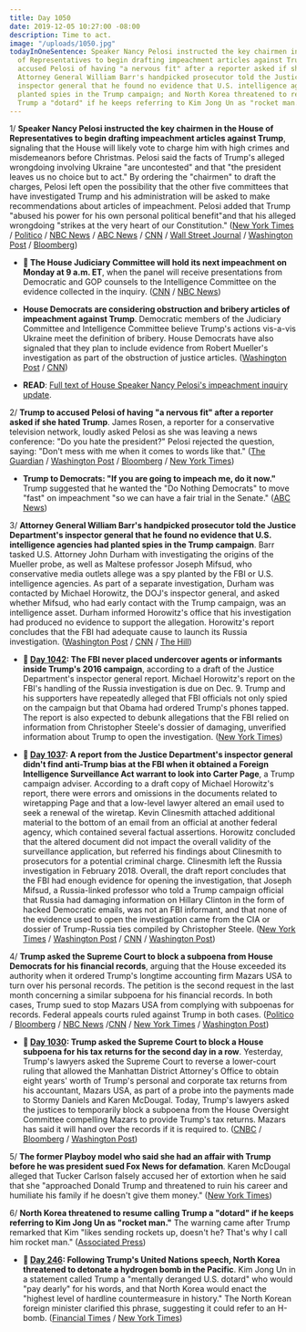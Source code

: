 ```yaml
---
title: Day 1050
date: 2019-12-05 10:27:00 -08:00
description: Time to act.
image: "/uploads/1050.jpg"
todayInOneSentence: Speaker Nancy Pelosi instructed the key chairmen in the House
  of Representatives to begin drafting impeachment articles against Trump; Trump to
  accused Pelosi of having "a nervous fit" after a reporter asked if she hated Trump;
  Attorney General William Barr's handpicked prosecutor told the Justice Department's
  inspector general that he found no evidence that U.S. intelligence agencies had
  planted spies in the Trump campaign; and North Korea threatened to resume calling
  Trump a "dotard" if he keeps referring to Kim Jong Un as "rocket man."
---
```


1/ **Speaker Nancy Pelosi instructed the key chairmen in the House of Representatives to begin drafting impeachment articles against Trump**, signaling that the House will likely vote to charge him with high crimes and misdemeanors before Christmas. Pelosi said the facts of Trump's alleged wrongdoing involving Ukraine "are uncontested" and that "the president leaves us no choice but to act." By ordering the "chairmen" to draft the charges, Pelosi left open the possibility that the other five committees that have investigated Trump and his administration will be asked to make recommendations about articles of impeachment. Pelosi added that Trump "abused his power for his own personal political benefit"and that his alleged wrongdoing "strikes at the very heart of our Constitution." ([New York Times](https://www.nytimes.com/2019/12/05/us/politics/pelosi-impeachment.html) / [Politico](https://www.politico.com/news/2019/12/05/pelosi-reveals-plan-to-proceed-with-articles-of-impeachment-against-trump-076173) / [NBC News](https://www.nbcnews.com/politics/trump-impeachment-inquiry/pelosi-make-statement-impeachment-n1096341) / [ABC News](https://abcnews.go.com/Politics/pelosi-make-formal-statement-impeachment-inquiry/story?id=67514548) / [CNN](https://www.cnn.com/2019/12/05/politics/house-speaker-announcement-congress/index.html) / [Wall Street Journal](https://www.wsj.com/articles/pelosi-to-deliver-statement-on-status-of-impeachment-inquiry-11575551142) / [Washington Post](https://www.washingtonpost.com/politics/trump-impeachment-inquiry-live-updates/2019/12/05/af436c7a-174b-11ea-9110-3b34ce1d92b1_story.html) / [Bloomberg](https://www.bloomberg.com/news/articles/2019-12-05/pelosi-says-house-will-draft-impeachment-articles-against-trump?srnd=premium))

* **📅 The House Judiciary Committee will hold its next impeachment on Monday at 9 a.m. ET**, when the panel will receive presentations from Democratic and GOP counsels to the Intelligence Committee on the evidence collected in the inquiry. ([CNN](https://www.cnn.com/2019/12/05/politics/next-impeachment-hearing-judiciary-committee/index.html) / [NBC News](https://www.nbcnews.com/politics/trump-impeachment-inquiry/pelosi-make-statement-impeachment-n1096341))

* **House Democrats are considering obstruction and bribery articles of impeachment against Trump**. Democratic members of the Judiciary Committee and Intelligence Committee believe Trump's actions vis-a-vis Ukraine meet the definition of bribery. House Democrats have also signaled that they plan to include evidence from Robert Mueller's investigation as part of the obstruction of justice articles. ([Washington Post](https://www.washingtonpost.com/politics/democrats-consider-bribery-obstruction-for-impeachment-articles-against-trump/2019/12/05/b2e89686-1776-11ea-9110-3b34ce1d92b1_story.html) / [CNN](https://www.cnn.com/2019/12/05/politics/mueller-report-impeachment/))

* **READ**: [Full text of House Speaker Nancy Pelosi's impeachment inquiry update](https://www.nbcnews.com/politics/trump-impeachment-inquiry/read-full-text-house-speaker-nancy-pelosi-s-impeachment-inquiry-n1096491).

2/ **Trump to accused Pelosi of having "a nervous fit" after a reporter asked if she hated Trump**. James Rosen, a reporter for a conservative television network, loudly asked Pelosi as she was leaving a news conference: "Do you hate the president?" Pelosi rejected the question, saying: "Don't mess with me when it comes to words like that." ([The Guardian](https://www.theguardian.com/us-news/2019/dec/05/dont-mess-with-me-nancy-pelosi-rejects-question-hates-trump) / [Washington Post](https://www.washingtonpost.com/politics/dont-mess-with-me-when-it-comes-to-words-like-that-pelosi-tells-reporter-who-asked-her-whether-she-hates-trump/2019/12/05/dfb3331c-1779-11ea-a659-7d69641c6ff7_story.html) / [Bloomberg](https://www.bloomberg.com/news/articles/2019-12-05/house-speaker-pelosi-rebukes-reporter-don-t-mess-with-me) / [New York Times](https://www.nytimes.com/2019/12/05/us/politics/nancy-pelosi-dont-mess-with-me.html))

* **Trump to Democrats: "If you are going to impeach me, do it now."** Trump suggested that he wanted the "Do Nothing Democrats" to move "fast" on impeachment "so we can have a fair trial in the Senate." ([ABC News](https://abcnews.go.com/Politics/trump-democrats-impeach-now-fast/story?id=67516187))

3/ **Attorney General William Barr's handpicked prosecutor told the Justice Department's inspector general that he found no evidence that U.S. intelligence agencies had planted spies in the Trump campaign**. Barr tasked U.S. Attorney John Durham with investigating the origins of the Mueller probe, as well as Maltese professor Joseph Mifsud, who conservative media outlets allege was a spy planted by the FBI or U.S. intelligence agencies. As part of a separate investigation, Durham was contacted by Michael Horowitz, the DOJ's inspector general, and asked whether Mifsud, who had early contact with the Trump campaign, was an intelligence asset. Durham informed Horowitz's office that his investigation had produced no evidence to support the allegation. Horowitz's report concludes that the FBI had adequate cause to launch its Russia investigation. ([Washington Post](https://www.washingtonpost.com/national-security/barrs-handpicked-prosecutor-tells-inspector-general-he-cant-back-right-wing-theory-that-russia-case-was-us-intelligence-setup/2019/12/04/17e084dc-16a9-11ea-9110-3b34ce1d92b1_story.html) / [CNN](https://www.cnn.com/2019/12/04/politics/william-barr-russia-conspiracy-theory-inspector-general/index.html) / [The Hill](https://thehill.com/policy/national-security/473107-report-barr-attorney-cant-provide-evidence-trump-was-set-up-by-doj))

* **📌 [Day 1042](https://whatthefuckjusthappenedtoday.com/2019/11/27/day-1042/#5-the-fbi-never-placed-undercover-ag): The FBI never placed undercover agents or informants inside Trump's 2016 campaign**, according to a draft of the Justice Department's inspector general report. Michael Horowitz's report on the FBI's handling of the Russia investigation is due on Dec. 9. Trump and his supporters have repeatedly alleged that FBI officials not only spied on the campaign but that Obama had ordered Trump's phones tapped. The report is also expected to debunk allegations that the FBI relied on information from Christopher Steele's dossier of damaging, unverified information about Trump to open the investigation. ([New York Times](https://www.nytimes.com/2019/11/27/us/politics/fbi-trump-campaign-inspector-general.html))

* **📌 [Day 1037](https://whatthefuckjusthappenedtoday.com/2019/11/22/day-1037/#4-a-report-from-the-justice-departme): A report from the Justice Department's inspector general didn't find anti-Trump bias at the FBI when it obtained a Foreign Intelligence Surveillance Act warrant to look into Carter Page**, a Trump campaign adviser. According to a draft copy of Michael Horowitz's report, there were errors and omissions in the documents related to wiretapping Page and that a low-level lawyer altered an email used to seek a renewal of the wiretap. Kevin Clinesmith attached additional material to the bottom of an email from an official at another federal agency, which contained several factual assertions. Horowitz concluded that the altered document did not impact the overall validity of the surveillance application, but referred his findings about Clinesmith to prosecutors for a potential criminal charge. Clinesmith left the Russia investigation in February 2018. Overall, the draft report concludes that the FBI had enough evidence for opening the investigation, that Joseph Mifsud, a Russia-linked professor who told a Trump campaign official that Russia had damaging information on Hillary Clinton in the form of hacked Democratic emails, was not an FBI informant, and that none of the evidence used to open the investigation came from the CIA or dossier of Trump-Russia ties compiled by Christopher Steele. ([New York Times](https://www.nytimes.com/2019/11/22/us/politics/russia-investigation-inspector-general-report.html) / [Washington Post](https://www.washingtonpost.com/national-security/justice-dept-watchdog-finds-political-bias-did-not-taint-top-officials-running-the-fbis-russia-probe-but-documents-other-errors/2019/11/22/4b2f51de-0d48-11ea-97ac-a7ccc8dd1ebc_story.html) / [CNN](https://www.cnn.com/2019/11/21/politics/fbi-fisa-russia-investigation/index.html) / [Washington Post](https://www.washingtonpost.com/national-security/inspector-generals-report-on-fbis-russia-probe-to-be-delivered-dec-9/2019/11/21/6d6d789e-0c70-11ea-8397-a955cd542d00_story.html))

4/ **Trump asked the Supreme Court to block a subpoena from House Democrats for his financial records**, arguing that the House exceeded its authority when it ordered Trump's longtime accounting firm Mazars USA to turn over his personal records. The petition is the second request in the last month concerning a similar subpoena for his financial records. In both cases, Trump sued to stop Mazars USA from complying with subpoenas for records. Federal appeals courts ruled against Trump in both cases. ([Politico](https://www.politico.com/news/2019/12/05/donald-trump-subpoena-financial-records-076453) / [Bloomberg](https://www.bloomberg.com/news/articles/2019-12-05/trump-appeals-to-high-court-on-house-financial-records-subpoena) / [NBC News](https://www.nbcnews.com/politics/supreme-court/trump-asks-supreme-court-void-financial-records-subpoena-n1096586) /[CNN](https://www.cnn.com/2019/12/05/politics/trump-appeal-supreme-court-house-subpoena-mazars/index.html) / [New York Times](https://www.nytimes.com/2019/12/05/us/trump-supreme-court-mazars.html) / [Washington Post](https://www.washingtonpost.com/politics/courts_law/trump-asks-supreme-court-to-review-decision-granting-congress-access-to-his-financial-records/2019/12/05/63ca12d8-178e-11ea-a659-7d69641c6ff7_story.html))

* **📌 [Day 1030](https://whatthefuckjusthappenedtoday.com/2019/11/15/day-1030/#6-trump-asked-the-supreme-court-to-b): Trump asked the Supreme Court to block a House subpoena for his tax returns for the second day in a row**. Yesterday, Trump's lawyers asked the Supreme Court to reverse a lower-court ruling that allowed the Manhattan District Attorney's Office to obtain eight years' worth of Trump's personal and corporate tax returns from his accountant, Mazars USA, as part of a probe into the payments made to Stormy Daniels and Karen McDougal. Today, Trump's lawyers asked the justices to temporarily block a subpoena from the House Oversight Committee compelling Mazars to provide Trump's tax returns. Mazars has said it will hand over the records if it is required to. ([CNBC](https://www.cnbc.com/2019/11/15/trump-asks-supreme-court-to-block-tax-return-subpoena-from-house.html) / [Bloomberg](https://www.bloomberg.com/news/articles/2019-11-15/trump-asks-supreme-court-to-block-house-subpoena-for-records) / [Washington Post](https://www.washingtonpost.com/politics/courts_law/trump-asks-supreme-court-to-shield-his-tax-returns-from-prosecutors-setting-up-historic-separation-of-power-showdown/2019/11/14/d7b176a0-04dd-11ea-8292-c46ee8cb3dce_story.html))

5/ **The former Playboy model who said she had an affair with Trump before he was president sued Fox News for defamation**. Karen McDougal alleged that Tucker Carlson falsely accused her of extortion when he said that she "approached Donald Trump and threatened to ruin his career and humiliate his family if he doesn't give them money." ([New York Times](https://www.nytimes.com/2019/12/05/us/fox-news-mcdougal.html))

6/ **North Korea threatened to resume calling Trump a "dotard" if he keeps referring to Kim Jong Un as "rocket man."** The warning came after Trump remarked that Kim "likes sending rockets up, doesn't he? That's why I call him rocket man." ([Associated Press](https://apnews.com/c3f58108244e4c6097222ac372307598))

* **📌 [Day 246](https://whatthefuckjusthappenedtoday.com/2017/09/22/day-246/#1-following-trumps-united-nations-sp): Following Trump's United Nations speech, North Korea threatened to detonate a hydrogen bomb in the Pacific**. Kim Jong Un in a statement called Trump a "mentally deranged U.S. dotard" who would "pay dearly" for his words, and that North Korea would enact the "highest level of hardline countermeasure in history." The North Korean foreign minister clarified this phrase, suggesting it could refer to an H-bomb. ([Financial Times](https://www.ft.com/content/199a98be-9ee0-11e7-8cd4-932067fbf946) / [New York Times](https://www.nytimes.com/2017/09/21/world/asia/kim-trump-rocketman-dotard.html))